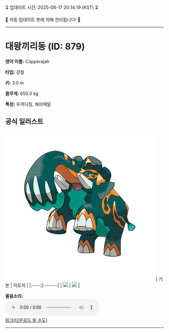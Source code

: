 
⏳ 업데이트 시간: 2025-08-17 20:14:19 (KST) ⏳

🤖 자동 업데이트 봇에 의해 관리됩니다! 🤖

---

# 대왕끼리동 (ID: 879)
**영어 이름:** Copperajah

**타입:** 강철

**키:** 3.0 m

**몸무게:** 650.0 kg

**특성:** 우격다짐, 헤비메탈

## 공식 일러스트
![](https://raw.githubusercontent.com/PokeAPI/sprites/master/sprites/pokemon/other/official-artwork/879.png)
| 기본 | 이로치 |
|:----:|:------:|
| <img src="http://play.pokemonshowdown.com/sprites/ani/copperajah.gif" width="200"> | <img src="http://play.pokemonshowdown.com/sprites/ani-shiny/copperajah.gif" width="200"> |

**울음소리:**<br><audio controls src="https://raw.githubusercontent.com/PokeAPI/cries/main/cries/pokemon/latest/879.ogg"></audio><br> [링크(다운로드 될 수도)](https://raw.githubusercontent.com/PokeAPI/cries/main/cries/pokemon/latest/879.ogg)


---
